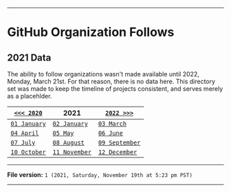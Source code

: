 
***

# GitHub Organization Follows

## 2021 Data

The ability to follow organizations wasn't made available until 2022, Monday, March 21st. For that reason, there is no data here. This directory set was made to keep the timeline of projects consistent, and serves merely as a placehlder.

| [`<<< 2020`](/Follows/2020/) | **2021** | [`2022 >>>`](/Follows/2022/) |
|---|---|---|
| [`01 January`](/Follows/2021/01_January/) | [`02 January`](/Follows/2021/02_February/) | [`03 March`](/Follows/2021/03_March/) |
| [`04 April`](/Follows/2021/04_April/) | [`05 May`](/Follows/2021/05_May/) | [`06 June`](/Follows/2021/06_June/) |
| [`07 July`](/Follows/2021/07_July/) | [`08 August`](/Follows/2021/08_August/) | [`09 September`](/Follows/2021/09_September/) |
| [`10 October`](/Follows/2021/10_October/) | [`11 November`](/Follows/2021/11_November/) | [`12 December`](/Follows/2021/12_December/) |

***

**File version:** `1 (2021, Saturday, November 19th at 5:23 pm PST)`

***
